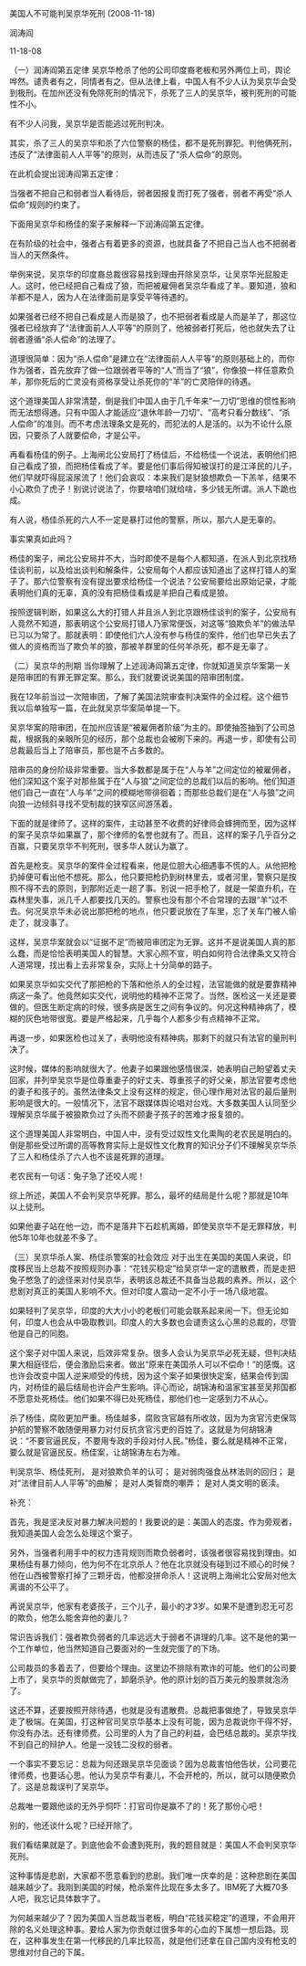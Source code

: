 美国人不可能判吴京华死刑 (2008-11-18)

润涛阎


11-18-08


（一）润涛阎第五定律
吴京华枪杀了他的公司印度裔老板和另外两位上司，舆论哗然。谴责者有之，同情者有之。但从法律上看，中国人有不少人认为吴京华会受到极刑。在加州还没有免除死刑的情况下，杀死了三人的吴京华，被判死刑的可能性不小。

有不少人问我，吴京华是否能逃过死刑判决。

其实，杀了三人的吴京华和杀了六位警察的杨佳，都不是死刑罪犯。判他俩死刑，违反了“法律面前人人平等”的原则，从而违反了“杀人偿命”的原则。

在此机会提出润涛阎第五定律：

当强者不把自己和弱者当人看待后，弱者因报复而打死了强者，弱者不再受“杀人偿命”规则的约束了。


下面用吴京华和杨佳的案子来解释一下润涛阎第五定律。

在有阶级的社会中，强者占有着更多的资源，也就具备了不把自己当人也不把弱者当人的天然条件。

举例来说，吴京华的印度裔总裁很容易找到理由开除吴京华，让吴京华光屁股走人。这时，他已经把自己看成了狼，而把被雇佣者吴京华看成了羊。要知道，狼和羊都不是人，因为人在法律面前是享受平等待遇的。

如果强者已经不把自己看成是人而是狼了，也不把弱者看成是人而是羊了，那这位强者已经放弃了“法律面前人人平等”的原则了，他被弱者打死后，他也就失去了让弱者遵循“杀人偿命”的法理了。

道理很简单：因为“杀人偿命”是建立在“法律面前人人平等”的原则基础上的，而你作为强者，首先放弃了做一位跟弱者平等的“人”而当了“狼”，你像狼一样任意欺负羊，那你死后的亡灵没有资格享受让杀死你的“羊”的亡灵陪伴的待遇。

这个道理美国人非常清楚，倒是我们中国人由于几千年来“一刀切”思维的惯性影响而无法想得通。只有中国人才能适应“退休年龄一刀切”、“高考只看分数线”、“杀人偿命”的准则。而不考虑法理条文是死的，而犯法的人是活的。以为不论什么原因，只要杀了人就要偿命，才是公平。

再看看杨佳的例子。上海闸北公安局打了杨佳后，不给杨佳一个说法，表明他们把自己看成了狼，而把杨佳看成了羊。要是他们事后得知被误打的是江泽民的儿子，他们早就吓得屁滚尿流了！他们会哀叹：本来我们是豺狼想欺负一下羔羊，结果不小心欺负了虎子！别说讨说法了，你要啥咱们就给啥，多少钱无所谓。派人下跪也成。

有人说，杨佳杀死的六人不一定是暴打过他的警察，所以，那六人是无辜的。

事实果真如此吗？

杨佳的案子，闸北公安局并不大，当时即使不是每个人都知道，在派人到北京找杨佳谈判前，以及给出谈判和解条件，公安局每个人都应该知道出了这样打错人的案子了。那六位警察有没有提出要求给杨佳一个说法？公安局要给出原始记录，才能表明他们真的无辜，真的没有把杨佳看成是羊把自己看成是狼。

按照逻辑判断，如果这么大的打错人并且派人到北京跟杨佳谈判的案子，公安局有人竟然不知道，那表明这个公安局打错人乃家常便饭，对这等“狼欺负羊”的做法早已习以为常了。那就表明：即使他们六人没有参与杨佳的案件，他们也早已失去了做人的资格而当了欺负羊的狼，那被羊群里的任何羊杀死，都不是无辜了。


（二）吴京华的刑期
当你理解了上述润涛阎第五定律，你就知道吴京华案第一关是陪审团的有罪无罪定案。那么，我们就要说说美国的陪审团制度。

我在12年前当过一次陪审团，了解了美国法院审查判决案件的全过程。这个细节我以后单独写一篇，在此就吴京华案简单提一下。

吴京华案的陪审团，在加州应该是“被雇佣者阶级”为主的。即使抽签抽到了公司总裁，根据我的亲眼所见的经历，那个总裁也会被刷下来的。再退一步，即使有公司总裁最后当上了陪审员，那也是不占多数的。

陪审员的身份阶级非常重要。当大多数都是属于在“人与羊”之间定位的被雇佣者，他们深知这个案子对那些属于在“人与狼”之间定位的总裁们以后的影响。他们知道他们自己一直在“人与羊”之间的模糊地带徘徊着；而那些总裁们是在“人与狼”之间向狼一边倾斜寻找不受制裁的狭窄区间游荡着。

下面的就是律师了。这样的案件，主动甚至不收费的好律师会蜂拥而至，因为这样的案子吴京华如果赢了，那个律师的名誉也就有了。而且，这样的案子几乎百分之百赢，只要吴京华不判死刑，很多华人就认为赢了。

首先是枪支。吴京华的案件全过程看来，他是位胆大心细遇事不慌的人。从他把枪扔掉便可看出他不想死。那么，他只要把枪扔到树林里去，或者河里，警察只是按照不得不去的原则，到那附近走一趟了事。别说一把手枪了，就是一架直升机，在森林里失事，派几千人都要找几天的。警察也没有那个不合常理的去跟“羊”过不去。何况吴京华未必说出那把枪的地点，他只要说放在了车里，忘了关车门被人偷走了，就没事了。

这样，吴京华案就会以“证据不足”而被陪审团定为无罪。这并不是说美国人真的那么蠢，而是恰恰表明美国人的智慧。大家心照不宣，明白如何符合法律条文又符合人道常理，找出看上去非常复杂，实际上十分简单的路子。

如果吴京华如实交代了那把枪的下落和他杀人的全过程，法官能做的就是要靠精神病这一条了。他竟然如实交代，说明他的精神不正常了。当然，医检这一关还是要做的。但医生断定病的时候，很多病是医生之间有争议的。何况这种精神病了，模糊的灰色地带很宽。要是严格起来，几乎每个人都多少有点精神不正常。

再退一步，如果医检也过关了，表明他没有精神病，那剩下的就只有法官的量刑判决了。

这时候，媒体的影响就很大了。他妻子如果跟他感情很深，她表明自己盼望着丈夫回家，并列举吴京华是位尊重妻子的好丈夫、尊重孩子的好父亲，那法官要考虑他的妻子和孩子的。虽然法律条文上没有这样的规定，但心理作用对法官的最后量刑影响是很大的。一般情况下，法官不跟媒体舆论唱对台戏。大多数美国人认同至少理解吴京华属于被狼欺负过了头而不顾妻子孩子的苦难才报复狼的。

这个道理美国人非常明白，中国人中，没有受过奴性文化熏陶的老农民是明白的。倒是那些受过所谓的高等教育实际上是奴性文化教育的知识分子们不理解吴京华杀了三人和杨佳杀了六人也不该是死罪的道理。

老农民有一句话：兔子急了还咬人呢！

综上所述，美国人不会判吴京华死罪。那么，最坏的结局是什么呢？那就是10年以上徒刑。

如果他妻子站在他一边，而不是落井下石趁机离婚，即使吴京华不是无罪释放，判他5年10年也就差不多了。


（三）吴京华杀人案、杨佳杀警案的社会效应
对于出生在美国的美国人来说，印度移民当上总裁不按照规则办事：“花钱买稳定”给吴京华一定的遣散费，而是走把兔子憋急了的途径来对付吴京华，表明该总裁还不具备当总裁的素养。所以，这个悲剧对真正的美国人影响不大。但对印度人震动一定不小于一场八级地震。

如果轻判了吴京华，印度的大大小小的老板们可能会联系起来闹一下。但无论如何，印度人也会从中吸取教训。印度人的大多数也会谴责这么心黑的总裁的，尽管他是自己的同胞。

这个案子对中国人来说，后效非常复杂。很多人会认为吴京华必死无疑，但判决结果大相庭径后，便会激励后来者。做出“原来在美国杀人可以不偿命！”的感慨。这也许会改变中国人逆来顺受的传统，因为这个案子如果很快定案，结果会传到国内，对杨佳的最后结局也许会产生影响。评心而论，胡锦涛和温家宝甚至吴邦国都不愿意处死杨佳。他们如果不得已处死杨佳，那他们也一定感到力不从心。

杀了杨佳，腐败更加严重。杨佳越多，腐败贪官越有所收敛，因为为贪官污吏保驾护航的警察不敢随便用暴力对付反抗贪官污吏的百姓了。这就是为何胡锦涛说：“不要官逼民反，不要用专政的手段对付人民。”杨佳，要么就是精神不正常，要么就是官逼民反。杨佳案，让胡锦涛左右为难。


判吴京华、杨佳死刑，
是对狼欺负羊的认可；
是对弱肉强食丛林法则的回归；
是对“法律目前人人平等”的曲解；
是对人类智商的嘲弄；
是对人类文明的亵渎。


补充：

首先，我是坚决反对暴力解决问题的！我要说的是：美国人的态度。作为旁观者，我知道美国人会怎么处理这个案子。

另外，当强者利用手中的权力违背规则而欺负弱者时，该强者很容易找到理由。如果杨佳有暴力倾向，他为何不在北京杀人？他在北京就没有碰到过不顺心的时候？他在山西被警察打掉了三颗牙齿，他都没拼命杀人！这说明上海闸北公安局对他太离谱的不公平了。

再说吴京华，他家有老婆孩子，三个儿子，最小的才3岁。如果不是遭到忍无可忍的欺负，他怎么能舍弃他的妻儿？

常识告诉我们：强者欺负弱者的几率远远大于弱者不讲理的几率。这不是他的第一个工作单位，他当然知道自己要面对的一生就完蛋了的下场。

公司裁员的多着去了，但要给个理由。这里边不排除有欺诈的可能。他们的公司要上市了，吴京华的贡献做完了，卸磨杀驴。他的原计划的百万美元的股票就泡汤了。

这还不算，还要按照开除待遇，也就是没有遣散费。总裁把事做绝了，导致吴京华走了极端。在美国，打这种官司吴京华基本上没有可能，因为总裁说你干得不好，你没有办法。还有律师费。公司里的人为了自己的利益，会巴结总裁的。吴京华找不到自己的辩护人。他是一没钱二没权的弱者。

一个事实不要忘记：总裁为何还跟吴京华见面谈？因为总裁害怕他告状，公司要花律师费，也要话心思。他认为吴京华有妻儿，不会开枪的，所以，就可以随便欺负了。这是总裁误判了吴京华。

总裁唯一要跟他谈的无外乎恫吓：打官司你是赢不了的！死了那份心吧！

别的，他还谈什么呢？已经开除了。

我们看结果就是了。到底他会不会遭到死刑，我的题目就是：美国人不会判吴京华死刑。

这种事情是悲剧，大家都不愿意看到的悲剧。我们唯一庆幸的是：这种悲剧在美国越来越少了。我刚到美国的时候，枪杀案件比现在多太多了。IBM死了大概70多人吧，我忘记具体数字了。

为何越来越少了？因为美国人当总裁当老板，明白“花钱买稳定”的道理，不会用开除的名义处理这种事。要给人家为你贡献过很多年的心血的下属想一想后路。现在，这种事发生在第一代移民的几率比较高，就是他们还拿在自己国内没有枪支的思维对付自己的下属。
